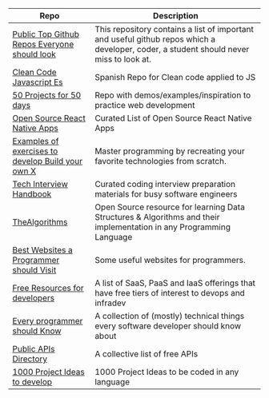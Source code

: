 
| Repo | Description |
| --- | ----------- |
|[Public Top Github Repos Everyone should look](https://github.com/sachin-source/top-github-repositories-which-everyone-should-look)|This repository contains a list of important and useful github repos which a developer, coder, a student should never miss to look at.|
|[Clean Code Javascript Es](https://github.com/andersontr15/clean-code-javascript-es)| Spanish Repo for Clean code applied to JS |
|[50 Projects for 50 days](https://github.com/bradtraversy/50projects50days) | Repo with demos/examples/inspiration to practice web development |
|[Open Source React Native Apps](https://github.com/ReactNativeNews/React-Native-Apps)|Curated List of Open Source React Native Apps |
|[Examples of exercises to develop Build your own X](https://github.com/codecrafters-io/build-your-own-x)|Master programming by recreating your favorite technologies from scratch.|
|[Tech Interview Handbook](https://github.com/yangshun/tech-interview-handbook)|Curated coding interview preparation materials for busy software engineers|
|[TheAlgorithms](https://github.com/TheAlgorithms)|Open Source resource for learning Data Structures & Algorithms and their implementation in any Programming Language|
|[Best Websites a Programmer should Visit](https://github.com/sdmg15/Best-websites-a-programmer-should-visit/)|Some useful websites for programmers.|
|[Free Resources for developers](https://github.com/ripienaar/free-for-dev)|A list of SaaS, PaaS and IaaS offerings that have free tiers of interest to devops and infradev|
|[Every programmer should Know](https://github.com/mtdvio/every-programmer-should-know)|A collection of (mostly) technical things every software developer should know about|
|[Public APIs Directory](https://github.com/public-apis/public-apis)|A collective list of free APIs|
|[1000 Project Ideas to develop](https://github.com/Akshat4112/1000_Project_Ideas)|1000 Project Ideas to be coded in any language|
